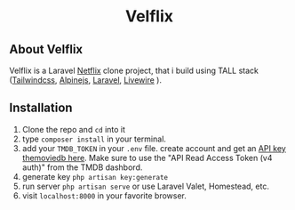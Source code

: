 <h1 align="center" >Velflix</h1>

## About Velflix

Velflix is a Laravel [Netflix](https://netflix.com) clone project, that i build using TALL stack ([Tailwindcss](https://tailwindcss.com/), [Alpinejs](https://github.com/alpinejs/alpine/), [Laravel](https://laravel.com/), [Livewire](https://laravel-livewire.com/) ).

## Installation

1. Clone the repo and `cd` into it
1. type `composer install` in your terminal.
1. add your `TMDB_TOKEN` in your `.env` file. create account and get an [API key themoviedb here](https://themoviedb.org/documentation/api).
   Make sure to use the "API Read Access Token (v4 auth)" from the TMDB dashbord.
1. generate key `php artisan key:generate`
1. run server `php artisan serve` or use Laravel Valet, Homestead, etc.
1. visit `localhost:8000` in your favorite browser.


